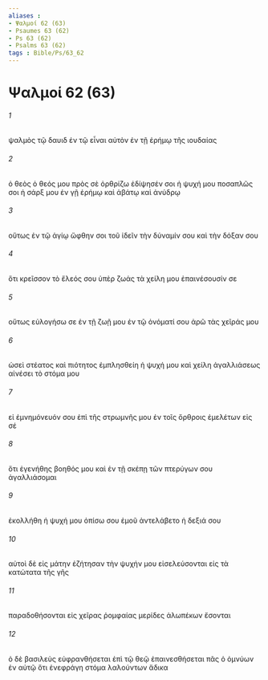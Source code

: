 ```yaml
---
aliases : 
- Ψαλμοί 62 (63)
- Psaumes 63 (62)
- Ps 63 (62)
- Psalms 63 (62)
tags : Bible/Ps/63_62
---
```


# Ψαλμοί 62 (63)

###### 1
ψαλμὸς τῷ δαυιδ ἐν τῷ εἶναι αὐτὸν ἐν τῇ ἐρήμῳ τῆς ιουδαίας
###### 2
ὁ θεὸς ὁ θεός μου πρὸς σὲ ὀρθρίζω ἐδίψησέν σοι ἡ ψυχή μου ποσαπλῶς σοι ἡ σάρξ μου ἐν γῇ ἐρήμῳ καὶ ἀβάτῳ καὶ ἀνύδρῳ
###### 3
οὕτως ἐν τῷ ἁγίῳ ὤφθην σοι τοῦ ἰδεῖν τὴν δύναμίν σου καὶ τὴν δόξαν σου
###### 4
ὅτι κρεῖσσον τὸ ἔλεός σου ὑπὲρ ζωάς τὰ χείλη μου ἐπαινέσουσίν σε
###### 5
οὕτως εὐλογήσω σε ἐν τῇ ζωῇ μου ἐν τῷ ὀνόματί σου ἀρῶ τὰς χεῖράς μου
###### 6
ὡσεὶ στέατος καὶ πιότητος ἐμπλησθείη ἡ ψυχή μου καὶ χείλη ἀγαλλιάσεως αἰνέσει τὸ στόμα μου
###### 7
εἰ ἐμνημόνευόν σου ἐπὶ τῆς στρωμνῆς μου ἐν τοῖς ὄρθροις ἐμελέτων εἰς σέ
###### 8
ὅτι ἐγενήθης βοηθός μου καὶ ἐν τῇ σκέπῃ τῶν πτερύγων σου ἀγαλλιάσομαι
###### 9
ἐκολλήθη ἡ ψυχή μου ὀπίσω σου ἐμοῦ ἀντελάβετο ἡ δεξιά σου
###### 10
αὐτοὶ δὲ εἰς μάτην ἐζήτησαν τὴν ψυχήν μου εἰσελεύσονται εἰς τὰ κατώτατα τῆς γῆς
###### 11
παραδοθήσονται εἰς χεῖρας ῥομφαίας μερίδες ἀλωπέκων ἔσονται
###### 12
ὁ δὲ βασιλεὺς εὐφρανθήσεται ἐπὶ τῷ θεῷ ἐπαινεσθήσεται πᾶς ὁ ὀμνύων ἐν αὐτῷ ὅτι ἐνεφράγη στόμα λαλούντων ἄδικα
